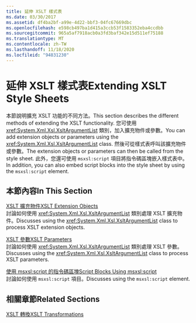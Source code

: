 ```yaml
---
title: 延伸 XSLT 樣式表
ms.date: 03/30/2017
ms.assetid: df4ba2bf-a99e-4d22-bbf3-04fc67669dbc
ms.openlocfilehash: e598cb497ba1d415a3ccb53f1583352eba4ccdbb
ms.sourcegitcommit: 965a5af7918acb0a3fd3baf342e15d511ef75188
ms.translationtype: MT
ms.contentlocale: zh-TW
ms.lasthandoff: 11/18/2020
ms.locfileid: "94831230"
---
```

# <a name="extending-xslt-style-sheets"></a><span data-ttu-id="37b38-102">延伸 XSLT 樣式表</span><span class="sxs-lookup"><span data-stu-id="37b38-102">Extending XSLT Style Sheets</span></span>
<span data-ttu-id="37b38-103">本節說明擴充 XSLT 功能的不同方法。</span><span class="sxs-lookup"><span data-stu-id="37b38-103">This section describes the different methods of extending the XSLT functionality.</span></span> <span data-ttu-id="37b38-104">您可使用 <xref:System.Xml.Xsl.XsltArgumentList> 類別，加入擴充物件或參數。</span><span class="sxs-lookup"><span data-stu-id="37b38-104">You can add extension objects or parameters using the <xref:System.Xml.Xsl.XsltArgumentList> class.</span></span> <span data-ttu-id="37b38-105">然後可從樣式表呼叫該擴充物件或參數。</span><span class="sxs-lookup"><span data-stu-id="37b38-105">The extension objects or parameters can then be called from the style sheet.</span></span> <span data-ttu-id="37b38-106">此外，您還可使用 `msxsl:script` 項目將指令碼區塊嵌入樣式表中。</span><span class="sxs-lookup"><span data-stu-id="37b38-106">In addition, you can also embed script blocks into the style sheet by using the `msxsl:script` element.</span></span>  
  
## <a name="in-this-section"></a><span data-ttu-id="37b38-107">本節內容</span><span class="sxs-lookup"><span data-stu-id="37b38-107">In This Section</span></span>  
 [<span data-ttu-id="37b38-108">XSLT 擴充物件</span><span class="sxs-lookup"><span data-stu-id="37b38-108">XSLT Extension Objects</span></span>](xslt-extension-objects.md)  
 <span data-ttu-id="37b38-109">討論如何使用 <xref:System.Xml.Xsl.XsltArgumentList> 類別處理 XSLT 擴充物件。</span><span class="sxs-lookup"><span data-stu-id="37b38-109">Discusses using the <xref:System.Xml.Xsl.XsltArgumentList> class to process XSLT extension objects.</span></span>  
  
 [<span data-ttu-id="37b38-110">XSLT 參數</span><span class="sxs-lookup"><span data-stu-id="37b38-110">XSLT Parameters</span></span>](xslt-parameters.md)  
 <span data-ttu-id="37b38-111">討論如何使用 <xref:System.Xml.Xsl.XsltArgumentList> 類別處理 XSLT 參數。</span><span class="sxs-lookup"><span data-stu-id="37b38-111">Discusses using the <xref:System.Xml.Xsl.XsltArgumentList> class to process XSLT parameters.</span></span>  
  
 [<span data-ttu-id="37b38-112">使用 msxsl:script 的指令碼區塊</span><span class="sxs-lookup"><span data-stu-id="37b38-112">Script Blocks Using msxsl:script</span></span>](script-blocks-using-msxsl-script.md)  
 <span data-ttu-id="37b38-113">討論如何使用 `msxsl:script` 項目。</span><span class="sxs-lookup"><span data-stu-id="37b38-113">Discusses using the `msxsl:script` element.</span></span>  
  
## <a name="related-sections"></a><span data-ttu-id="37b38-114">相關章節</span><span class="sxs-lookup"><span data-stu-id="37b38-114">Related Sections</span></span>  
 [<span data-ttu-id="37b38-115">XSLT 轉換</span><span class="sxs-lookup"><span data-stu-id="37b38-115">XSLT Transformations</span></span>](xslt-transformations.md)
